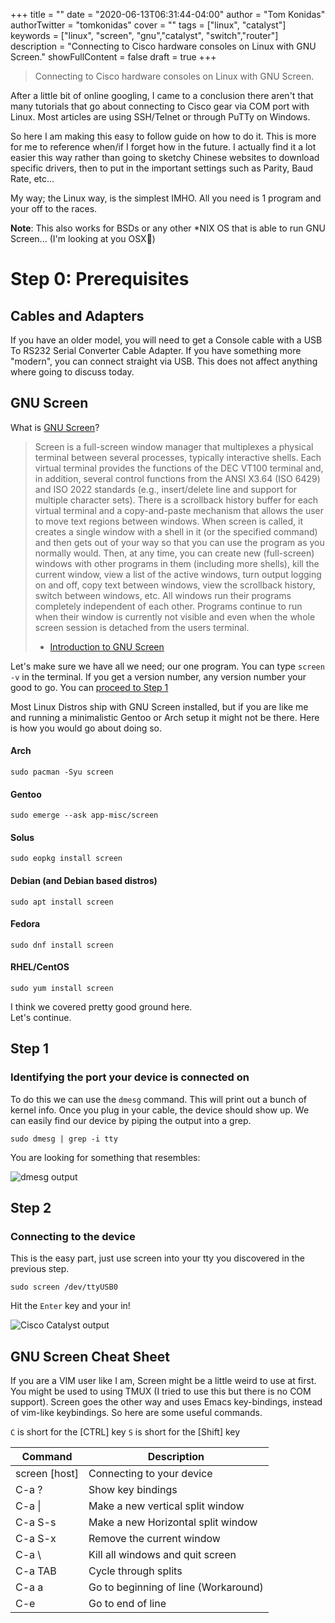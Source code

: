 +++
title = ""
date = "2020-06-13T06:31:44-04:00"
author = "Tom Konidas"
authorTwitter = "tomkonidas"
cover = ""
tags = ["linux", "catalyst"]
keywords = ["linux", "screen", "gnu","catalyst", "switch","router"]
description = "Connecting to Cisco hardware consoles on Linux with GNU Screen."
showFullContent = false
draft = true
+++

> Connecting to Cisco hardware consoles on Linux with GNU Screen.

After a little bit of online googling, I came to a conclusion there aren't
that many tutorials that go about connecting to Cisco gear via COM port with Linux.
Most articles are using SSH/Telnet or through PuTTy on Windows.

So here I am making this easy to follow guide on how to do it.
This is more for me to reference when/if I forget how in the future.
I actually find it a lot easier this way rather than going to sketchy Chinese
websites to download specific drivers, then to put in the important settings such
as Parity, Baud Rate, etc...

My way; the Linux way, is the simplest IMHO.
All you need is 1 program and your off to the races.

**Note**: This also works for BSDs or any other \*NIX OS that is able to run GNU Screen... (I'm looking at you OSX🧐)

# Step 0: Prerequisites

## Cables and Adapters

If you have an older model, you will need to get a Console cable with a USB To RS232 Serial Converter Cable Adapter.
If you have something more "modern", you can connect straight via USB. This does not affect anything where going to discuss today.

## GNU Screen

What is [GNU Screen](https://www.gnu.org/software/screen/)?

> Screen is a full-screen window manager that multiplexes a physical terminal between several processes, typically interactive shells. Each virtual terminal provides the functions of the DEC VT100 terminal and, in addition, several control functions from the ANSI X3.64 (ISO 6429) and ISO 2022 standards (e.g., insert/delete line and support for multiple character sets). There is a scrollback history buffer for each virtual terminal and a copy-and-paste mechanism that allows the user to move text regions between windows. When screen is called, it creates a single window with a shell in it (or the specified command) and then gets out of your way so that you can use the program as you normally would. Then, at any time, you can create new (full-screen) windows with other programs in them (including more shells), kill the current window, view a list of the active windows, turn output logging on and off, copy text between windows, view the scrollback history, switch between windows, etc. All windows run their programs completely independent of each other. Programs continue to run when their window is currently not visible and even when the whole screen session is detached from the users terminal.
>
> - [Introduction to GNU Screen](https://www.gnu.org/software/screen/)

Let's make sure we have all we need; our one program.
You can type `screen -v` in the terminal. If you get a version number, any version number your good to go.
You can [proceed to Step 1](#step-1)

Most Linux Distros ship with GNU Screen installed, but if you are like me and running a minimalistic Gentoo or Arch setup it might not be there.
Here is how you would go about doing so.

#### Arch

`sudo pacman -Syu screen`

#### Gentoo

`sudo emerge --ask app-misc/screen`

#### Solus

`sudo eopkg install screen`

#### Debian (and Debian based distros)

`sudo apt install screen`

#### Fedora

`sudo dnf install screen`

#### RHEL/CentOS

`sudo yum install screen`

I think we covered pretty good ground here.  
Let's continue.

## Step 1

### Identifying the port your device is connected on

To do this we can use the `dmesg` command. This will print out a bunch of kernel info.
Once you plug in your cable, the device should show up. We can easily find our device
by piping the output into a grep.

`sudo dmesg | grep -i tty`

You are looking for something that resembles:

![dmesg output](/img/dmesg.jpg)

## Step 2

### Connecting to the device

This is the easy part, just use screen into your tty you discovered in the previous step.

`sudo screen /dev/ttyUSB0`

Hit the `Enter` key and your in!

![Cisco Catalyst output](/img/enter-catalyst.jpg)

## GNU Screen Cheat Sheet

If you are a VIM user like I am, Screen might be a little weird to use at first.
You might be used to using TMUX (I tried to use this but there is no COM support).
Screen goes the other way and uses Emacs key-bindings, instead of vim-like keybindings.
So here are some useful commands.

`C` is short for the [CTRL] key
`S` is short for the [Shift] key

| Command       | Description                          |
| ------------- | ------------------------------------ |
| screen [host] | Connecting to your device            |
| C-a ?         | Show key bindings                    |
| C-a \|        | Make a new vertical split window     |
| C-a S-s       | Make a new Horizontal split window   |
| C-a S-x       | Remove the current window            |
| C-a \         | Kill all windows and quit screen     |
| C-a TAB       | Cycle through splits                 |
| C-a a         | Go to beginning of line (Workaround) |
| C-e           | Go to end of line                    |
